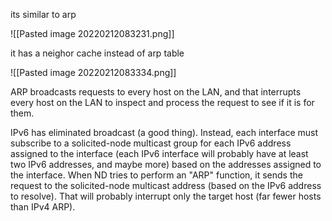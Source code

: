 its similar to arp

![[Pasted image 20220212083231.png]]

it has a neighor cache instead of arp table

![[Pasted image 20220212083334.png]]

ARP broadcasts requests to every host on the LAN, and that interrupts every host on the LAN to inspect and process the request to see if it is for them.

IPv6 has eliminated broadcast (a good thing). Instead, each interface must subscribe to a solicited-node multicast group for each IPv6 address assigned to the interface (each IPv6 interface will probably have at least two IPv6 addresses, and maybe more) based on the addresses assigned to the interface. When ND tries to perform an "ARP" function, it sends the request to the solicited-node multicast address (based on the IPv6 address to resolve). That will probably interrupt only the target host (far fewer hosts than IPv4 ARP).

